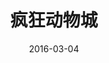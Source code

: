 ---
layout: page
title: 疯狂动物城
description: >
  神作，幽默可爱。
category: 电影
img: assets/img/movie/before2020/疯狂动物城.webp
star: 6
date: 2016-03-04
---